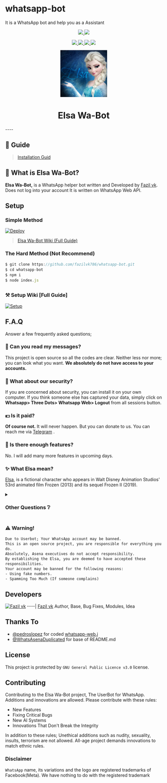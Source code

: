 # whatsapp-bot
It is a WhatsApp bot and help you as a Assistant

<p align="center">
  <a href="https://github.com/fazilvk786/whatsapp-bot/fork">
    <img src="https://img.shields.io/github/forks/fazilvk786/whatsapp-bot?label=Fork&style=social">
    
  </a>
    </a>
  <a href="https://github.com/fazilvk786/whatsapp-bot/stargazers">
    <img src="https://img.shields.io/github/stars/fazilvk786/whatsapp-bot?style=social">
  </a>
</p>

<p align="center">
  <a href="httsp://github.com/fazilvk786/whatsapp-bot">
    <img src="https://img.shields.io/github/repo-size/fazilvk786/whatsapp-bot?color=blue&label=Repo%20Size&style=plastic">

  </a>
  
  <a href="https://github.com/fazilvk786/whatsapp-bot/blob/master/LICENSE">
    <img src="https://img.shields.io/github/license/fazilvk786/whatsapp-bot?color=blue&label=Lisance&style=plastic">

  </a>
  <a href="https://github.com/fazilvk786/whatsapp-bot">
    <img src="https://img.shields.io/github/languages/top/fazilvk786/whatsapp-bot?color=blue&label=Javascript&style=plastic">

  </a>
  <a href="https://github.com/phaticusthiccy">
    <img src="https://img.shields.io/static/v1?label=Author&message=Fazil vk&color=blue&style=plastic">

  </a>
</p>

<div align="center">
  <a href="https://github.com/fazilvk786/whatsapp-bot">
    <img src="./elsa/Elsa.jpg" alt="Logo" width="150" height="150">
  </a>
  <h1>Elsa Wa-Bot</h1>
</div>
----

## 📢 Guide
> [Installation Guid](https://github.com/fazilvk786/whatsapp-bot/wiki)
## 🔎 What is Elsa Wa-Bot?
**Elsa Wa-Bot,** is a WhatsApp helper bot written and Developed by [Fazil vk](https://github.com/fazilvk786). Does not log into your account It is written on WhatsApp Web API.

## Setup
### Simple Method 

[![Deploy](https://www.herokucdn.com/deploy/button.svg)](https://heroku.com/deploy?template=https://github.com/fazilvk786/whatsapp-bot)

> [Elsa Wa-Bot Wiki (Full Guide)](https://github.com/fazilvk786/whatsapp-bot/wiki) 
### The Hard Method (Not Recommend)
```js
$ git clone https://github.com/fazilvk786/whatsapp-bot.git
$ cd whatsapp-bot
$ npm i
$ node index.js
```

##

### ⚒️ Setup Wiki [Full Guide]
[![Setup](https://img.icons8.com/clouds/190/000000/settings.png)](https://github.com/fazilvk786/whatsapp-bot/wiki)

##

## F.A.Q
Answer a few frequently asked questions;
### 💬 Can you read my messages?
This project is open source so all the codes are clear. Neither less nor more; you can look what you want. **We absolutely do not have access to your accounts.**

### 🔐 What about our security?
If you are concerned about security, you can install it on your own computer. If you think someone else has captured your data, simply click on **Whatsapp> Three Dots> Whatsapp Web> Logout** from all sessions button.

### 💵 Is it paid?
**Of course not.** It will never happen. But you can donate to us. You can reach me via [Telegram](https://t.me/fazilvk) .

### 🌟 Is there enough features?
No. I will add many more features in upcoming days.

### ✨ What Elsa mean?
[Elsa](https://en.wikipedia.org/wiki/Elsa_(Frozen)), is a fictional character who appears in Walt Disney Animation Studios' 53rd animated film Frozen (2013) and its sequel Frozen II (2019). 

<details>
  <summary><h3>Other Questions ❔</h3></summary>

### Data Traffic
Elsa Wa-Bot encrypts all datas while sending messages, receiving messages, updates etc. There is no possible memory leaks.

### Changing Branchs on Local Installation
Elsa Wa-Bot uses always **main** branch. If users cloned other branches, they can't able to install it.

### My Bot is Very Slowly, What should I do?
Firstly, you can check your ethernet connection. Your ping, packet loss and bandwidth. WhatsAsena uses phone's ethernet connection (Wi-Fi, Li-Fi, Mobile). So This is not about the Elsa Wa-Bot, it's about the device or the internet used.

### Why Are Updates Coming Late?
Because I'm the only developer. I need to test every step. I need to check each branch and import it into unique npm package. And I have a social life too :)

</details>

##

### ⚠️ Warning! 
```
Due to Userbot; Your WhatsApp account may be banned.
This is an open source project, you are responsible for everything you do. 
Absolutely, Asena executives do not accept responsibility.
By establishing the Elsa, you are deemed to have accepted these responsibilities.
Your account may be banned for the following reasons:
- Using fake numbers.
- Spamming Too Much (If someone complains)
```

## Developers

[![Fazil vk](https://github.com/fazilvk786.png?size=100)](https://github.com/fazilvk786)
----|
[Fazil vk](https://github.com/fazilvk786)
Author, Base, Bug Fixes, Modules, Idea

## Thanks To
- [@pedroslopez](https://github.com/pedroslopez) for coded [whatsapp-web.j](https://github.com/pedroslopez/whatsapp-web.js) 
- [@WhatsAsenaDuplicated](https://github.com/phaticusthiccy/WhatsAsenaDuplicated) for base of README.md

## License
This project is protected by `GNU General Public Licence v3.0` license.

## Contributing
Contributing to the Elsa Wa-Bot project, The UserBot for WhatsApp. 
Additions and innovations are allowed. Please contribute with these rules:
- New Features 
- Fixing Critical Bugs
- New AI Systems
- Innovations That Don't Break the Integrity

In addition to these rules; Unethical additions such as nudity, sexuality, insults, terrorism are not allowed.
All-age project demands innovations to match ethnic rules.

### Disclaimer
`WhatsApp` name, its variations and the logo are registered trademarks of Facebook(Meta). We have nothing to do with the registered trademark
